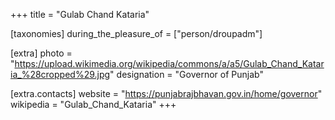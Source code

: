 +++
title = "Gulab Chand Kataria"

[taxonomies]
during_the_pleasure_of = ["person/droupadm"]

[extra]
photo = "https://upload.wikimedia.org/wikipedia/commons/a/a5/Gulab_Chand_Kataria_%28cropped%29.jpg"
designation = "Governor of Punjab"

[extra.contacts]
website = "https://punjabrajbhavan.gov.in/home/governor"
wikipedia = "Gulab_Chand_Kataria"
+++